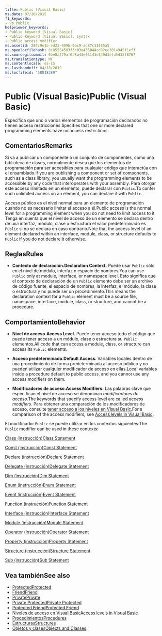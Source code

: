```yaml
---
title: Public (Visual Basic)
ms.date: 07/20/2015
f1_keywords:
- vb.Public
helpviewer_keywords:
- Public keyword [Visual Basic]
- Public keyword [Visual Basic], syntax
- Public access modifier
ms.assetid: 284c9e1b-ed23-499b-9bc9-ad87c11485a5
ms.openlocfilehash: 0c85564503f3c83e436044cd92ee3014945f1ef3
ms.sourcegitcommit: 0be8a279af6d8a43e03141e349d3efd5d35f8767
ms.translationtype: MT
ms.contentlocale: es-ES
ms.lasthandoff: 04/18/2019
ms.locfileid: "58818389"
---
```

# <a name="public-visual-basic"></a><span data-ttu-id="6519c-102">Public (Visual Basic)</span><span class="sxs-lookup"><span data-stu-id="6519c-102">Public (Visual Basic)</span></span>
<span data-ttu-id="6519c-103">Especifica que uno o varios elementos de programación declarados no tienen acceso restricciones.</span><span class="sxs-lookup"><span data-stu-id="6519c-103">Specifies that one or more declared programming elements have no access restrictions.</span></span>  
  
## <a name="remarks"></a><span data-ttu-id="6519c-104">Comentarios</span><span class="sxs-lookup"><span data-stu-id="6519c-104">Remarks</span></span>  
 <span data-ttu-id="6519c-105">Si va a publicar un componente o un conjunto de componentes, como una biblioteca de clases, normalmente desea que los elementos de programación para ser accesibles para cualquier código que interactúa con el ensamblado.</span><span class="sxs-lookup"><span data-stu-id="6519c-105">If you are publishing a component or set of components, such as a class library, you usually want the programming elements to be accessible by any code that interoperates with your assembly.</span></span> <span data-ttu-id="6519c-106">Para otorgar este acceso ilimitado en un elemento, puede declarar con `Public`.</span><span class="sxs-lookup"><span data-stu-id="6519c-106">To confer such unlimited access on an element, you can declare it with `Public`.</span></span>  
  
 <span data-ttu-id="6519c-107">Acceso público es el nivel normal para un elemento de programación cuando no es necesario limitar el acceso a él.</span><span class="sxs-lookup"><span data-stu-id="6519c-107">Public access is the normal level for a programming element when you do not need to limit access to it.</span></span> <span data-ttu-id="6519c-108">Tenga en cuenta que el nivel de acceso de un elemento se declara dentro de una interfaz, módulo, clase o estructura el valor predeterminado es `Public` si no se declara en caso contrario.</span><span class="sxs-lookup"><span data-stu-id="6519c-108">Note that the access level of an element declared within an interface, module, class, or structure defaults to `Public` if you do not declare it otherwise.</span></span>  
  
## <a name="rules"></a><span data-ttu-id="6519c-109">Reglas</span><span class="sxs-lookup"><span data-stu-id="6519c-109">Rules</span></span>  
  
-   <span data-ttu-id="6519c-110">**Contexto de declaración.**</span><span class="sxs-lookup"><span data-stu-id="6519c-110">**Declaration Context.**</span></span> <span data-ttu-id="6519c-111">Puede usar `Public` sólo en el nivel de módulo, interfaz o espacio de nombres.</span><span class="sxs-lookup"><span data-stu-id="6519c-111">You can use `Public` only at module, interface, or namespace level.</span></span> <span data-ttu-id="6519c-112">Esto significa que el contexto de declaración de un `Public` elemento debe ser un archivo de código fuente, el espacio de nombres, la interfaz, el módulo, la clase o estructura y no puede ser un procedimiento.</span><span class="sxs-lookup"><span data-stu-id="6519c-112">This means the declaration context for a `Public` element must be a source file, namespace, interface, module, class, or structure, and cannot be a procedure.</span></span>  
  
## <a name="behavior"></a><span data-ttu-id="6519c-113">Comportamiento</span><span class="sxs-lookup"><span data-stu-id="6519c-113">Behavior</span></span>  
  
-   <span data-ttu-id="6519c-114">**Nivel de acceso.**</span><span class="sxs-lookup"><span data-stu-id="6519c-114">**Access Level.**</span></span> <span data-ttu-id="6519c-115">Puede tener acceso todo el código que puede tener acceso a un módulo, clase o estructura su `Public` elementos.</span><span class="sxs-lookup"><span data-stu-id="6519c-115">All code that can access a module, class, or structure can access its `Public` elements.</span></span>  
  
-   <span data-ttu-id="6519c-116">**Acceso predeterminado.**</span><span class="sxs-lookup"><span data-stu-id="6519c-116">**Default Access.**</span></span> <span data-ttu-id="6519c-117">Variables locales dentro de una procedimiento de forma predeterminada al acceso público y no pueden utilizar cualquier modificador de acceso en ellas.</span><span class="sxs-lookup"><span data-stu-id="6519c-117">Local variables inside a procedure default to public access, and you cannot use any access modifiers on them.</span></span>  
  
-   <span data-ttu-id="6519c-118">**Modificadores de acceso.**</span><span class="sxs-lookup"><span data-stu-id="6519c-118">**Access Modifiers.**</span></span> <span data-ttu-id="6519c-119">Las palabras clave que especifican el nivel de acceso se denominan *modificadores de acceso*.</span><span class="sxs-lookup"><span data-stu-id="6519c-119">The keywords that specify access level are called *access modifiers*.</span></span> <span data-ttu-id="6519c-120">Para obtener una comparación de los modificadores de acceso, consulte [tener acceso a los niveles en Visual Basic](../../../visual-basic/programming-guide/language-features/declared-elements/access-levels.md).</span><span class="sxs-lookup"><span data-stu-id="6519c-120">For a comparison of the access modifiers, see [Access levels in Visual Basic](../../../visual-basic/programming-guide/language-features/declared-elements/access-levels.md).</span></span>  
  
 <span data-ttu-id="6519c-121">El modificador `Public` se puede utilizar en los contextos siguientes:</span><span class="sxs-lookup"><span data-stu-id="6519c-121">The `Public` modifier can be used in these contexts:</span></span>  
  
 [<span data-ttu-id="6519c-122">Class (instrucción)</span><span class="sxs-lookup"><span data-stu-id="6519c-122">Class Statement</span></span>](../../../visual-basic/language-reference/statements/class-statement.md)  
  
 [<span data-ttu-id="6519c-123">Const (instrucción)</span><span class="sxs-lookup"><span data-stu-id="6519c-123">Const Statement</span></span>](../../../visual-basic/language-reference/statements/const-statement.md)  
  
 [<span data-ttu-id="6519c-124">Declare (instrucción)</span><span class="sxs-lookup"><span data-stu-id="6519c-124">Declare Statement</span></span>](../../../visual-basic/language-reference/statements/declare-statement.md)  
  
 [<span data-ttu-id="6519c-125">Delegate (instrucción)</span><span class="sxs-lookup"><span data-stu-id="6519c-125">Delegate Statement</span></span>](../../../visual-basic/language-reference/statements/delegate-statement.md)  
  
 [<span data-ttu-id="6519c-126">Dim (instrucción)</span><span class="sxs-lookup"><span data-stu-id="6519c-126">Dim Statement</span></span>](../../../visual-basic/language-reference/statements/dim-statement.md)  
  
 [<span data-ttu-id="6519c-127">Enum (instrucción)</span><span class="sxs-lookup"><span data-stu-id="6519c-127">Enum Statement</span></span>](../../../visual-basic/language-reference/statements/enum-statement.md)  
  
 [<span data-ttu-id="6519c-128">Event (instrucción)</span><span class="sxs-lookup"><span data-stu-id="6519c-128">Event Statement</span></span>](../../../visual-basic/language-reference/statements/event-statement.md)  
  
 [<span data-ttu-id="6519c-129">Function (instrucción)</span><span class="sxs-lookup"><span data-stu-id="6519c-129">Function Statement</span></span>](../../../visual-basic/language-reference/statements/function-statement.md)  
  
 [<span data-ttu-id="6519c-130">Interface (instrucción)</span><span class="sxs-lookup"><span data-stu-id="6519c-130">Interface Statement</span></span>](../../../visual-basic/language-reference/statements/interface-statement.md)  
  
 [<span data-ttu-id="6519c-131">Module (instrucción)</span><span class="sxs-lookup"><span data-stu-id="6519c-131">Module Statement</span></span>](../../../visual-basic/language-reference/statements/module-statement.md)  
  
 [<span data-ttu-id="6519c-132">Operator (instrucción)</span><span class="sxs-lookup"><span data-stu-id="6519c-132">Operator Statement</span></span>](../../../visual-basic/language-reference/statements/operator-statement.md)  
  
 [<span data-ttu-id="6519c-133">Property (instrucción)</span><span class="sxs-lookup"><span data-stu-id="6519c-133">Property Statement</span></span>](../../../visual-basic/language-reference/statements/property-statement.md)  
  
 [<span data-ttu-id="6519c-134">Structure (instrucción)</span><span class="sxs-lookup"><span data-stu-id="6519c-134">Structure Statement</span></span>](../../../visual-basic/language-reference/statements/structure-statement.md)  
  
 [<span data-ttu-id="6519c-135">Sub (instrucción)</span><span class="sxs-lookup"><span data-stu-id="6519c-135">Sub Statement</span></span>](../../../visual-basic/language-reference/statements/sub-statement.md)  
  
## <a name="see-also"></a><span data-ttu-id="6519c-136">Vea también</span><span class="sxs-lookup"><span data-stu-id="6519c-136">See also</span></span>

- [<span data-ttu-id="6519c-137">Protected</span><span class="sxs-lookup"><span data-stu-id="6519c-137">Protected</span></span>](../../../visual-basic/language-reference/modifiers/protected.md)
- [<span data-ttu-id="6519c-138">Friend</span><span class="sxs-lookup"><span data-stu-id="6519c-138">Friend</span></span>](../../../visual-basic/language-reference/modifiers/friend.md)
- [<span data-ttu-id="6519c-139">Private</span><span class="sxs-lookup"><span data-stu-id="6519c-139">Private</span></span>](../../../visual-basic/language-reference/modifiers/private.md)
- [<span data-ttu-id="6519c-140">Private Protected</span><span class="sxs-lookup"><span data-stu-id="6519c-140">Private Protected</span></span>](private-protected.md)
- [<span data-ttu-id="6519c-141">Protected Friend</span><span class="sxs-lookup"><span data-stu-id="6519c-141">Protected Friend</span></span>](protected-friend.md)
- [<span data-ttu-id="6519c-142">Niveles de acceso en Visual Basic</span><span class="sxs-lookup"><span data-stu-id="6519c-142">Access levels in Visual Basic</span></span>](../../../visual-basic/programming-guide/language-features/declared-elements/access-levels.md)
- [<span data-ttu-id="6519c-143">Procedimientos</span><span class="sxs-lookup"><span data-stu-id="6519c-143">Procedures</span></span>](../../../visual-basic/programming-guide/language-features/procedures/index.md)
- [<span data-ttu-id="6519c-144">Estructuras</span><span class="sxs-lookup"><span data-stu-id="6519c-144">Structures</span></span>](../../../visual-basic/programming-guide/language-features/data-types/structures.md)
- [<span data-ttu-id="6519c-145">Objetos y clases</span><span class="sxs-lookup"><span data-stu-id="6519c-145">Objects and Classes</span></span>](../../../visual-basic/programming-guide/language-features/objects-and-classes/index.md)
